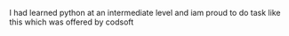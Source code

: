 I had learned python at an intermediate level and iam proud to do task like this which was offered by codsoft
